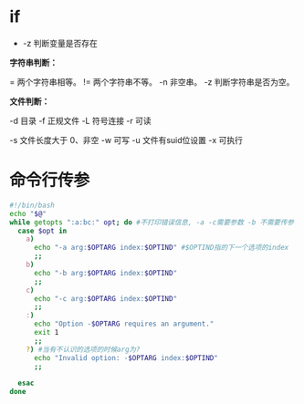 

# if 

- -z 判断变量是否存在

**字符串判断：**

= 两个字符串相等。
!= 两个字符串不等。
-n 非空串。
-z  判断字符串是否为空。

**文件判断：**

-d  目录
-f   正规文件
-L  符号连接
-r  可读

-s  文件长度大于 0、非空
-w  可写
-u  文件有suid位设置
-x  可执行







# 命令行传参



```sh
#!/bin/bash
echo "$@"
while getopts ":a:bc:" opt; do #不打印错误信息, -a -c需要参数 -b 不需要传参  
  case $opt in
    a)
      echo "-a arg:$OPTARG index:$OPTIND" #$OPTIND指的下一个选项的index
      ;;
    b)
      echo "-b arg:$OPTARG index:$OPTIND"
      ;;
    c) 
      echo "-c arg:$OPTARG index:$OPTIND"
      ;;
    :)
      echo "Option -$OPTARG requires an argument." 
      exit 1
      ;;
    ?) #当有不认识的选项的时候arg为?
      echo "Invalid option: -$OPTARG index:$OPTIND"
      ;;
    
  esac
done
```

